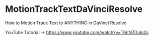 # MotionTrackTextDaVinciResolve
How to Motion Track Text to ANYTHING in DaVinci Resolve

YouTube Tutorial -> https://www.youtube.com/watch?v=T6nN7Dulo2s
